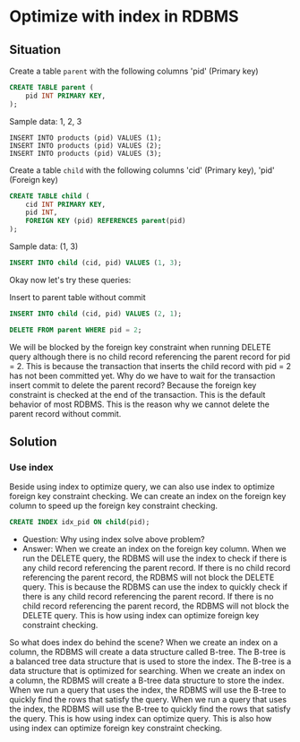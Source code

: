 # Optimize with index in RDBMS

## Situation

Create a table `parent` with the following columns 'pid' (Primary key)

```sql
CREATE TABLE parent (
    pid INT PRIMARY KEY,
);
```

Sample data: 1, 2, 3

```
INSERT INTO products (pid) VALUES (1);
INSERT INTO products (pid) VALUES (2);
INSERT INTO products (pid) VALUES (3);
```

Create a table `child` with the following columns 'cid' (Primary key), 'pid' (Foreign key)

```sql
CREATE TABLE child (
    cid INT PRIMARY KEY,
    pid INT,
    FOREIGN KEY (pid) REFERENCES parent(pid)
);
```

Sample data: (1, 3)
```sql
INSERT INTO child (cid, pid) VALUES (1, 3);
```

Okay now let's try these queries:

Insert to parent table without commit
```sql
INSERT INTO child (cid, pid) VALUES (2, 1);
```

```sql
DELETE FROM parent WHERE pid = 2;
```

We will be blocked by the foreign key constraint when running DELETE query although there is no child record referencing the parent record for pid = 2. This is because the transaction that inserts the child record with pid = 2 has not been committed yet. Why do we have to wait for the transaction insert commit to delete the parent record? Because the foreign key constraint is checked at the end of the transaction. This is the default behavior of most RDBMS. This is the reason why we cannot delete the parent record without commit.

## Solution

### Use index

Beside using index to optimize query, we can also use index to optimize foreign key constraint checking. We can create an index on the foreign key column to speed up the foreign key constraint checking.

```sql
CREATE INDEX idx_pid ON child(pid);
```

- Question: Why using index solve above problem?
- Answer: When we create an index on the foreign key column. When we run the DELETE query, the RDBMS will use the index to check if there is any child record referencing the parent record. If there is no child record referencing the parent record, the RDBMS will not block the DELETE query. This is because the RDBMS can use the index to quickly check if there is any child record referencing the parent record. If there is no child record referencing the parent record, the RDBMS will not block the DELETE query. This is how using index can optimize foreign key constraint checking.

So what does index do behind the scene? When we create an index on a column, the RDBMS will create a data structure called B-tree. The B-tree is a balanced tree data structure that is used to store the index. The B-tree is a data structure that is optimized for searching. When we create an index on a column, the RDBMS will create a B-tree data structure to store the index. When we run a query that uses the index, the RDBMS will use the B-tree to quickly find the rows that satisfy the query. When we run a query that uses the index, the RDBMS will use the B-tree to quickly find the rows that satisfy the query. This is how using index can optimize query. This is also how using index can optimize foreign key constraint checking.
